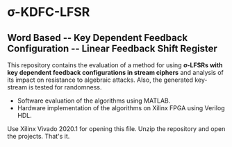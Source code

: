 # σ-KDFC-LFSR

## Word Based -- Key Dependent Feedback Configuration -- Linear Feedback Shift Register

This repository contains the evaluation of a method for using **σ-LFSRs with key dependent feedback configurations in stream ciphers** and analysis of its impact on resistance to algebraic attacks. Also, the generated key-stream is tested for randomness.

* Software evaluation of the algorithms using MATLAB.
* Hardware implementation of the algorithms on Xilinx FPGA using Verilog HDL.

Use Xilinx Vivado 2020.1 for opening this file. Unzip the repository and open the projects. That's it.
